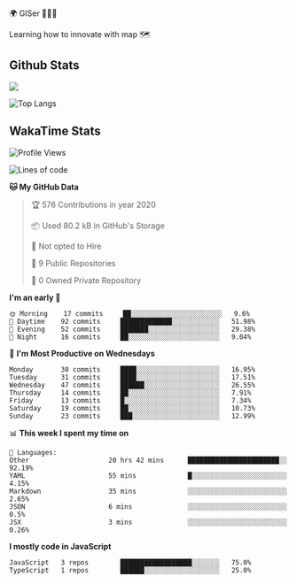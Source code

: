 🌍 GISer 👨🏻‍💻

Learning how to innovate with map 🗺

## Github Stats

![](https://github-readme-stats.vercel.app/api?username=lkcozy&show_icons=true&theme=tokyonight&hide_title=true)

![Top Langs](https://github-readme-stats.vercel.app/api/top-langs/?username=lkcozy&layout=compact&theme=tokyonight)

## WakaTime Stats

<!--START_SECTION:waka-->
![Profile Views](http://img.shields.io/badge/Profile%20Views-21-blue)

![Lines of code](https://img.shields.io/badge/From%20Hello%20World%20I've%20written-300620%20Lines%20of%20code-blue)

**🐱 My GitHub Data** 

> 🏆 576 Contributions in year 2020
 > 
> 📦 Used 80.2 kB in GitHub's Storage 
 > 
> 🚫 Not opted to Hire
 > 
> 📜 9 Public Repositories 
 > 
> 🔑 0 Owned Private Repository 
 > 
**I'm an early 🐤** 

```text
🌞 Morning    17 commits     ██░░░░░░░░░░░░░░░░░░░░░░░   9.6% 
🌆 Daytime    92 commits     █████████████░░░░░░░░░░░░   51.98% 
🌃 Evening    52 commits     ███████░░░░░░░░░░░░░░░░░░   29.38% 
🌙 Night      16 commits     ██░░░░░░░░░░░░░░░░░░░░░░░   9.04%

```
📅 **I'm Most Productive on Wednesdays** 

```text
Monday       30 commits     ████░░░░░░░░░░░░░░░░░░░░░   16.95% 
Tuesday      31 commits     ████░░░░░░░░░░░░░░░░░░░░░   17.51% 
Wednesday    47 commits     ██████░░░░░░░░░░░░░░░░░░░   26.55% 
Thursday     14 commits     ██░░░░░░░░░░░░░░░░░░░░░░░   7.91% 
Friday       13 commits     █░░░░░░░░░░░░░░░░░░░░░░░░   7.34% 
Saturday     19 commits     ██░░░░░░░░░░░░░░░░░░░░░░░   10.73% 
Sunday       23 commits     ███░░░░░░░░░░░░░░░░░░░░░░   12.99%

```


📊 **This week I spent my time on** 

```text
💬 Languages: 
Other                    20 hrs 42 mins      ███████████████████████░░   92.19% 
YAML                     55 mins             █░░░░░░░░░░░░░░░░░░░░░░░░   4.15% 
Markdown                 35 mins             ░░░░░░░░░░░░░░░░░░░░░░░░░   2.65% 
JSON                     6 mins              ░░░░░░░░░░░░░░░░░░░░░░░░░   0.5% 
JSX                      3 mins              ░░░░░░░░░░░░░░░░░░░░░░░░░   0.26%

```

**I mostly code in JavaScript** 

```text
JavaScript   3 repos        ██████████████████░░░░░░░   75.0% 
TypeScript   1 repos        ██████░░░░░░░░░░░░░░░░░░░   25.0%

```



<!--END_SECTION:waka-->
